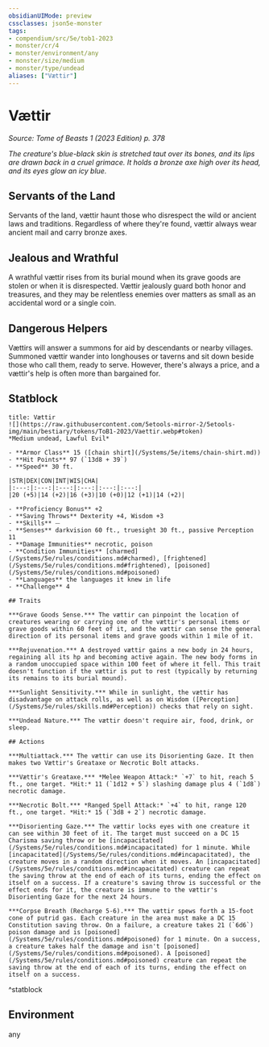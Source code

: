 ```yaml
---
obsidianUIMode: preview
cssclasses: json5e-monster
tags:
- compendium/src/5e/tob1-2023
- monster/cr/4
- monster/environment/any
- monster/size/medium
- monster/type/undead
aliases: ["Vættir"]
---
```

# Vættir
*Source: Tome of Beasts 1 (2023 Edition) p. 378*  

*The creature's blue-black skin is stretched taut over its bones, and its lips are drawn back in a cruel grimace. It holds a bronze axe high over its head, and its eyes glow an icy blue.*

## Servants of the Land

Servants of the land, vættir haunt those who disrespect the wild or ancient laws and traditions. Regardless of where they're found, vættir always wear ancient mail and carry bronze axes.

## Jealous and Wrathful

A wrathful vættir rises from its burial mound when its grave goods are stolen or when it is disrespected. Vættir jealously guard both honor and treasures, and they may be relentless enemies over matters as small as an accidental word or a single coin.

## Dangerous Helpers

Vættirs will answer a summons for aid by descendants or nearby villages. Summoned vættir wander into longhouses or taverns and sit down beside those who call them, ready to serve. However, there's always a price, and a vættir's help is often more than bargained for.

## Statblock

```ad-statblock
title: Vættir
![](https://raw.githubusercontent.com/5etools-mirror-2/5etools-img/main/bestiary/tokens/ToB1-2023/Vaettir.webp#token)
*Medium undead, Lawful Evil*

- **Armor Class** 15 ([chain shirt](/Systems/5e/items/chain-shirt.md))
- **Hit Points** 97 (`13d8 + 39`)
- **Speed** 30 ft.

|STR|DEX|CON|INT|WIS|CHA|
|:---:|:---:|:---:|:---:|:---:|:---:|
|20 (+5)|14 (+2)|16 (+3)|10 (+0)|12 (+1)|14 (+2)|

- **Proficiency Bonus** +2
- **Saving Throws** Dexterity +4, Wisdom +3
- **Skills** ⏤
- **Senses** darkvision 60 ft., truesight 30 ft., passive Perception 11
- **Damage Immunities** necrotic, poison
- **Condition Immunities** [charmed](/Systems/5e/rules/conditions.md#charmed), [frightened](/Systems/5e/rules/conditions.md#frightened), [poisoned](/Systems/5e/rules/conditions.md#poisoned)
- **Languages** the languages it knew in life
- **Challenge** 4

## Traits

***Grave Goods Sense.*** The vættir can pinpoint the location of creatures wearing or carrying one of the vættir's personal items or grave goods within 60 feet of it, and the vættir can sense the general direction of its personal items and grave goods within 1 mile of it.

***Rejuvenation.*** A destroyed vættir gains a new body in 24 hours, regaining all its hp and becoming active again. The new body forms in a random unoccupied space within 100 feet of where it fell. This trait doesn't function if the vættir is put to rest (typically by returning its remains to its burial mound).

***Sunlight Sensitivity.*** While in sunlight, the vættir has disadvantage on attack rolls, as well as on Wisdom ([Perception](/Systems/5e/rules/skills.md#Perception)) checks that rely on sight.

***Undead Nature.*** The vættir doesn't require air, food, drink, or sleep.

## Actions

***Multiattack.*** The vættir can use its Disorienting Gaze. It then makes two Vættir's Greataxe or Necrotic Bolt attacks.

***Vættir's Greataxe.*** *Melee Weapon Attack:* `+7` to hit, reach 5 ft., one target. *Hit:* 11 (`1d12 + 5`) slashing damage plus 4 (`1d8`) necrotic damage.

***Necrotic Bolt.*** *Ranged Spell Attack:* `+4` to hit, range 120 ft., one target. *Hit:* 15 (`3d8 + 2`) necrotic damage.

***Disorienting Gaze.*** The vættir locks eyes with one creature it can see within 30 feet of it. The target must succeed on a DC 15 Charisma saving throw or be [incapacitated](/Systems/5e/rules/conditions.md#incapacitated) for 1 minute. While [incapacitated](/Systems/5e/rules/conditions.md#incapacitated), the creature moves in a random direction when it moves. An [incapacitated](/Systems/5e/rules/conditions.md#incapacitated) creature can repeat the saving throw at the end of each of its turns, ending the effect on itself on a success. If a creature's saving throw is successful or the effect ends for it, the creature is immune to the vættir's Disorienting Gaze for the next 24 hours.

***Corpse Breath (Recharge 5-6).*** The vættir spews forth a 15‑foot cone of putrid gas. Each creature in the area must make a DC 15 Constitution saving throw. On a failure, a creature takes 21 (`6d6`) poison damage and is [poisoned](/Systems/5e/rules/conditions.md#poisoned) for 1 minute. On a success, a creature takes half the damage and isn't [poisoned](/Systems/5e/rules/conditions.md#poisoned). A [poisoned](/Systems/5e/rules/conditions.md#poisoned) creature can repeat the saving throw at the end of each of its turns, ending the effect on itself on a success.
```
^statblock

## Environment

any